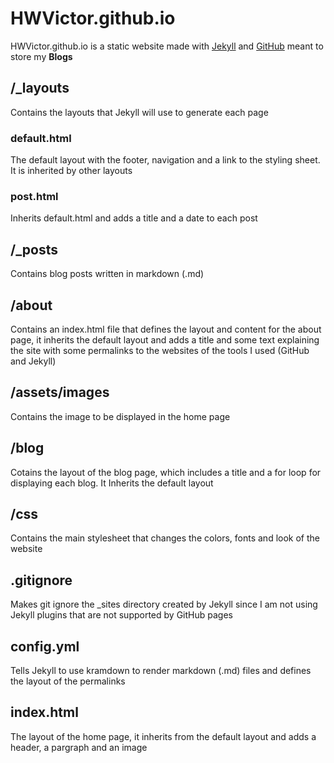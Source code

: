 # HWVictor.github.io

HWVictor.github.io is a static website made with [Jekyll](https://jekyllrb.com/) and [GitHub](https://github.com/) meant to store my **Blogs**

## /\_layouts

Contains the layouts that Jekyll will use to generate each page

### default.html

The default layout with the footer, navigation and a link to the styling sheet. It is inherited by other layouts

### post.html

Inherits default.html and adds a title and a date to each post

## /\_posts

Contains blog posts written in markdown (.md)

## /about

Contains an index.html file that defines the layout and content for the about page, it inherits the default layout and adds a title and some text explaining the site with some permalinks to the websites of the tools I used (GitHub and Jekyll)

## /assets/images

Contains the image to be displayed in the home page

## /blog

Cotains the layout of the blog page, which includes a title and a for loop for displaying each blog. It Inherits the default layout

## /css

Contains the main stylesheet that changes the colors, fonts and look of the website

## .gitignore

Makes git ignore the \_sites directory created by Jekyll since I am not using Jekyll plugins that are not supported by GitHub pages

## config.yml

Tells Jekyll to use kramdown to render markdown (.md) files and defines the layout of the permalinks

## index.html

The layout of the home page, it inherits from the default layout and adds a header, a pargraph and an image
